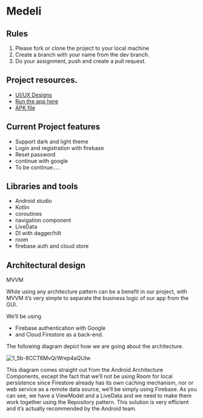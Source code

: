 # Medeli

Rules
----------
1. Please fork or clone the project to your local machine
2. Create a branch with your name from the dev branch.
3. Do your assignment, push and create a pull request.


Project resources.
----------------------
* [UI/UX Designs](https://www.figma.com/file/AyHDaS14pMbJRusNVHyEHj/Taha-Pharmacy-preview-(Community)?node-id=1%3A9718&t=TI6PpYfKv4xYCAdD-0)
* [Run the app here](https://appetize.io/app/ngcnjmrfdbpmeujz4ttnadx2su?device=pixel4&osVersion=11.0&scale=75)
* [APK file](https://drive.google.com/file/d/1TgS2YMke2-Q3o63sWUPyPy5sJN7JUEf-/view)

Current Project features
-----------------
* Support dark and light theme
* Login and registration with firebase
* Reset password
* continue with google
* To be continue.....


Libraries and tools
-------------------
* Android studio
* Kotlin
* coroutines
* navigation component
* LiveData
* DI with dagger/hilt
* room
* firebase auth and cloud store


Architectural design
----------------------
MVVM

While using any architecture pattern can be a benefit in our project, with MVVM it’s very simple to separate the business logic of our app from the GUI.

We’ll be using 
* Firebase authentication with Google 
* and Cloud Firestore as a back-end. 

The following diagram depict how we are going about the architecture.

![1_5b-8CCT6MvQrWrep4aQUIw](https://user-images.githubusercontent.com/43262139/202090128-d644079b-b295-4ab5-9731-905abb60457b.png)

This diagram comes straight out from the Android Architecture Components, except the fact that we’ll not be using Room for local persistence since Firestore already has its own caching mechanism, nor or web service as a remote data source, we’ll be simply using Firebase. As you can see, we have a ViewModel and a LiveData and we need to make them work together using the Repository pattern. This solution is very efficient and it’s actually recommended by the Android team.

